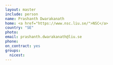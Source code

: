 ```yaml
---
layout: master
include: person
name: Prashanth Dwarakanath
home: <a href="https://www.nsc.liu.se/">NSC</a>
country: "SE"
photo:
email: prashanth.dwarakanath@liu.se
phone:
on_contract: yes
groups:
  nicest:
---
```

